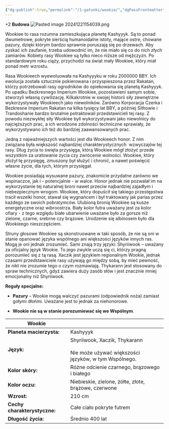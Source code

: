 ```yaml
---
{"dg-publish":true,"permalink":"/1-gatunki/wookie/","dgPassFrontmatter":true}
---
```


+2 **Budowa**
![Pasted image 20241221154039.png](/img/user/6%20Obrazy/Pasted%20image%2020241221154039.png)

Wookiee to rasa rozumna zamieszkująca planetę Kashyyyk. Są to ponad dwumetrowe, pokryte sierścią humanoidalne istoty, mające ostre, chowane pazury, dzięki którym bardzo sprawnie poruszają się po drzewach. Aby zyskać ich zaufanie, trzeba udowodnić im, że nie miało się co do nich złych zamiarów. Kobiety rasy Wookiee są tylko nieco niższe od mężczyzn. Po standardowym roku ciąży, przychodzi na świat mały Wookiee, który miał ponad metr wzrostu.

Rasa Wookieech wyewoluowała na Kashyyyku w roku 2000000 BBY. Ich ewolucja została sztucznie pokierowana i przyspieszona przez Rakatan, którzy potrzebowali rasy ogrodników do opiekowania się planetą Kashyyyk. Po upadku Bezkresnego Imperium Wookiee, pozostawieni samym sobie, stworzyli własną cywilizację. Kilkakrotnie w swojej historii siły zewnętrzne wykorzystywały Wookieech jako niewolników. Zarówno Korporacja Czerka i Bezkresne Imperium Rakatan na kilka tysięcy lat BBY, a później Sithowie i Trandoshanie bardzo brutalnie potraktowali przedstawicieli tej rasy. Z powodu niezwykłej siły Wookiee byli wykorzystywani jako niewolnicy do najcięższych prac, a ich wrodzone zdolności techniczne sprawiały, że wykorzystywano ich też do bardziej zaawansowanych prac.

Jedną z najważniejszych wartości jest dla Wookieech honor. Z nim związana była większość najbardziej charakterystycznych  wzwyczajów tej rasy. Dług życia to święta przysięga, którą Wookiee mógł złożyć przede wszystkim za uratowanie życia czy zwrócenie wolności. Wookiee, który złożył tę przysięgę, zmuszony był służyć i chronić, a nawet poświęcić własne życie, dla tych, którym przysięgał.

Wookiee posiadają wysuwane pazury, znakomicie przydatne zarówno we wspinaczce, jak i - potencjalnie - w walce. Honor jednak nie pozwalał im na wykorzystanie tej naturalnej broni nawet przeciw najbardziej zajadłym i niebezpiecznym wrogom. Wookiee, który dopuścił się takiego przestępstwa tracił wszelki honor, stawał się wygnańcem i był traktowany jak parias przez każdego ze swoich pobratymców. Ulubioną bronią Wookiee są kusze energetyczne oraz wibroostrza. Biały kolor futra uważany jest za kolor ofiary - z tego względu białe ubarwienie uważane było za gorsze niż zielone, czarne, srebrne czy brązowe. Urodzenie się albinosem było dla Wookieego nieszczęściem.

Struny głosowe Wookiee są skonstruowane w taki sposób, że nie są oni w stanie opanować języka wspólnego ani większości języków innych ras. Mogą je oni jednak zrozumieć. Sami znają trzy języki: Shyriiwook – uważany za oficjalny język Wookie. To jego zwykle uczą się ci, którzy pragną porozumieć się z tą rasą. Xaczik jest językiem regionalnym Wookie, jednak czasami przedstawiciele rasy używają go między sobą, by mieć pewność, że nikt nie zrozumie tego o czym rozmawiają. Thykarann jest stosowany do spraw technicznych, gdyż zawiera duży zasób słów i jest znacznie mniej emocjonalny niż Shyriiwook.

**Reguły specjalne:**

- **Pazury** – Wookie mogą walczyć pazurami (odpowiednik noża) zamiast gołymi dłońmi. Uważane jest to jednak za niehonorowe.

- **Wookie nie są w stanie porozumiewać się we Wspólnym**.

| **Wookie**                   |                                                                                           |
| ---------------------------- | ----------------------------------------------------------------------------------------- |
| **Planeta macierzysta:**     | Kashyyyk                                                                                  |
| **Język:**                   | Shyriiwook, Xaczik, Thykarann<br><br>Nie może używać większości języków, w tym Wspólnego. |
| **Kolor skóry:**             | Różne odcienie czarnego, brązowego i białego                                              |
| **Kolor oczu:**              | Niebieskie, zielone, żółte, złote, brązowe, czerwone                                      |
| **Wzrost:**                  | 210 cm                                                                                    |
| **Cechy charakterystyczne:** | Całe ciało pokryte futrem                                                                 |
| **Długość życia:**           | Średnio 400 lat                                                                           |